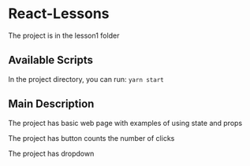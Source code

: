 # React-Lessons

The project is in the lesson1 folder

## Available Scripts

In the project directory, you can run: `yarn start`

## Main Description

The project has basic web page with examples of using state and props 

The project has button counts the number of clicks

The project has dropdown